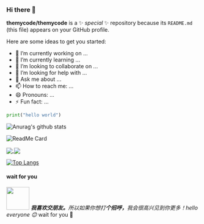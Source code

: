 ### Hi there 👋


**themycode/themycode** is a ✨ _special_ ✨ repository because its `README.md` (this file) appears on your GitHub profile.

Here are some ideas to get you started:

- 🔭 I’m currently working on ...
- 🌱 I’m currently learning ...
- 👯 I’m looking to collaborate on ...
- 🤔 I’m looking for help with ...
- 💬 Ask me about ...
- 📫 How to reach me: ...
- 😄 Pronouns: ...
- ⚡ Fun fact: ...


```python
print("hello world")
```
![Anurag's github stats](https://github-readme-stats.vercel.app/api?username=themycode&hide=prs&show_icons=true&count_private=true&title_color=fff&icon_color=483D8B&text_color=9f9f9f&bg_color=DEG,7FFFD4,00CED1,FAEBD7,483D8B&show_owner=False)


![ReadMe Card](https://github-readme-stats.vercel.app/api/pin/?username=themycode&repo=itstack-demo-design&title_color=fff&icon_color=483D8B&text_color=9f9f9f&bg_color=FF8C00,00CED1)


<a href="https://github.com/anuraghazra/github-readme-stats">
  <img align="center" src="https://github-readme-stats.vercel.app/api/pin/?username=anuraghazra&repo=github-readme-stats" />
</a>
<a href="https://github.com/anuraghazra/convoychat">
  <img align="center" src="https://github-readme-stats.vercel.app/api/pin/?username=anuraghazra&repo=convoychat" />
</a>

[![Top Langs](https://github-readme-stats.vercel.app/api/top-langs/?username=anuraghazra&hide=javascript,html)](https://github.com/anuraghazra/github-readme-stats)



#### wait for you
<p style="text-align: left;"><a target="_blank" rel="noopener noreferrer" href="https://camo.githubusercontent.com/ec0df7b334d15078e980be8f26f35f1bd6f004eaa4a121db42fed361360c1817/68747470733a2f2f6d656469612e67697068792e636f6d2f6d656469612f4c6e516a7057614f4e386e68723231764e572f67697068792e676966"><img src="https://camo.githubusercontent.com/ec0df7b334d15078e980be8f26f35f1bd6f004eaa4a121db42fed361360c1817/68747470733a2f2f6d656469612e67697068792e636f6d2f6d656469612f4c6e516a7057614f4e386e68723231764e572f67697068792e676966" width="60" data-canonical-src="https://media.giphy.com/media/LnQjpWaON8nhr21vNW/giphy.gif" style="max-width:100%;"></a> <em _msthash="3599557" _msttexthash="276600532"><b _istranslated="1">我喜欢交朋友。</b>所以如果你想打<b _istranslated="1">个招呼，</b>我会很高兴见到你更多！hello everyone <g-emoji class="g-emoji" alias="blush" fallback-src="https://github.githubassets.com/images/icons/emoji/unicode/1f60a.png" _istranslated="1">😊</g-emoji></em> wait for you 🤞</p>
